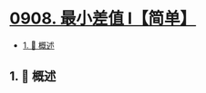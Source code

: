 # [0908. 最小差值 I【简单】](https://github.com/Tdahuyou/TNotes.leetcode/tree/main/notes/0908.%20%E6%9C%80%E5%B0%8F%E5%B7%AE%E5%80%BC%20I%E3%80%90%E7%AE%80%E5%8D%95%E3%80%91)

<!-- region:toc -->

- [1. 📝 概述](#1--概述)

<!-- endregion:toc -->

## 1. 📝 概述
